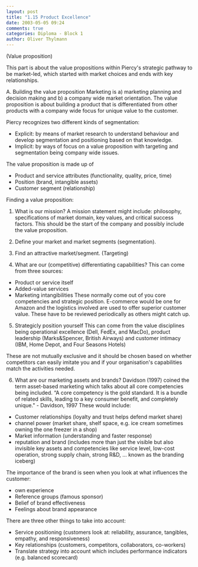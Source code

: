 ```yaml
---
layout: post
title: "1.15 Product Excellence"
date: 2003-05-05 09:24
comments: true
categories: Diploma - Block 1
author: Oliver Thylmann
---
```



(Value proposition)

This part is about the value propositions within Piercy's strategic pathway to be market-led, which started with market choices and ends with key relationships.





A. Building the value proposition
Marketing is a) marketing planning and decision making and b) a company wide market orientation. The value proposition is about building a product that is differentiated from other products with a company wide focus for unique value to the customer.

Piercy recognizes two different kinds of segmentation:
-  Explicit: by means of market research to understand behaviour and develop segmentation and positioning based on that knowledge.
- Implicit: by ways of focus on a value proposition with targeting and segmentation being company wide issues.

 The value proposition is made up of 
- Product and service attributes (functionality, quality, price, time)
- Position (brand, intangible assets)
- Customer segment (relationship)

Finding a value proposition:
1.  What is our mission?
A mission statement might include: philosophy, specifications of market domain, key values, and critical success factors. This should be the start of the company and possibly include the value proposition.

2. Define your market and market segments (segmentation).
3. Find an attractive market/segment. (Targeting)
4. What are our (competitive) differentiating capabilities?
This can come from three sources:
- Product or service itself
- Added-value services
- Marketing intangibilities
These normally come out of you core competencies and strategic position. E-commerce would be one for Amazon and the logistics involved are used to offer superior customer value. These have to be reviewed periodically as others might catch up.

5. Strategicly position yourself
This can come from the value disciplines being operational excellence (Dell, FedEx, and MacDo), product leadership (Marks&amp;Spencer, British Airways) and customer intimacy (IBM, Home Depot, and Four Seasons Hotels)

These are not mutually exclusive and it should be chosen based on whether competitors can easily imitate you and if your organisation's capabilities match the activities needed.

6. What are our marketing assets and brands?
Davidson (1997) coined the term asset-based marketing which talks about all core competencies being included.
“A core competency is the gold standard. It is a bundle of related skills, leading to a key consumer benefit, and completely unique.&quot; - Davidson, 1997
These would include:
- Customer relationships (loyalty and trust helps defend market share)
- channel power (market share, shelf space, e.g. ice cream sometimes owning the one freezer in a shop)
- Market information (understanding and faster response)
- reputation and brand (includes more than just the visible but also invisible key assets and competencies like service level, low-cost operation, strong supply chain, strong R&amp;D, ... known as the branding iceberg)

The importance of the brand is seen when you look at what influences the customer:
- own experience
- Reference groups (famous sponsor)
- Belief of brand effectiveness
- Feelings about brand appearance


There are three other things to take into account:
- Service positioning (customers look at: reliability, assurance, tangibles, empathy, and responsiveness)
- Key relationships (customers, competitors, collaborators, co-workers)
- Translate strategy into account which includes performance indicators (e.g. balanced scorecard)


